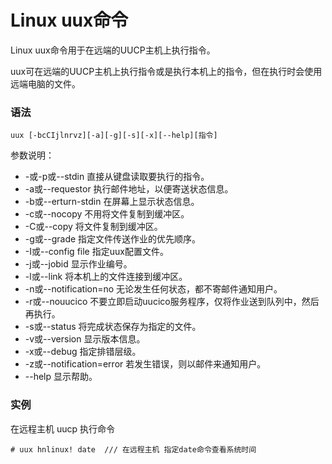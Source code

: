 # Linux uux命令

Linux uux命令用于在远端的UUCP主机上执行指令。

uux可在远端的UUCP主机上执行指令或是执行本机上的指令，但在执行时会使用远端电脑的文件。

### 语法

    uux [-bcCIjlnrvz][-a][-g][-s][-x][--help][指令]

参数说明：

- -或-p或--stdin   直接从键盘读取要执行的指令。
- -a或--requestor   执行邮件地址，以便寄送状态信息。
- -b或--erturn-stdin   在屏幕上显示状态信息。
- -c或--nocopy   不用将文件复制到缓冲区。
- -C或--copy   将文件复制到缓冲区。
- -g或--grade   指定文件传送作业的优先顺序。
- -I或--config file   指定uux配置文件。
- -j或--jobid   显示作业编号。
- -l或--link   将本机上的文件连接到缓冲区。
- -n或--notification=no   无论发生任何状态，都不寄邮件通知用户。
- -r或--nouucico   不要立即启动uucico服务程序，仅将作业送到队列中，然后再执行。
- -s或--status   将完成状态保存为指定的文件。
- -v或--version   显示版本信息。
- -x或--debug   指定排错层级。
- -z或--notification=error   若发生错误，则以邮件来通知用户。
- --help   显示帮助。

### 实例

在远程主机 uucp 执行命令

    # uux hnlinux! date  /// 在远程主机 指定date命令查看系统时间
